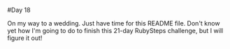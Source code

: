#Day 18

On my way to a wedding. Just have time for this README file. Don't know yet how
I'm going to do to finish this 21-day RubySteps challenge, but I will figure it
out!